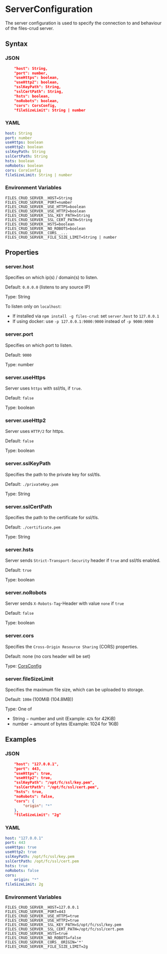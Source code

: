 # ServerConfiguration

The server configuration is used to specify the connection to and behaviour of the files-crud server.

## Syntax

### JSON

```json
    "host": String,
    "port": number,
    "useHttps": boolean,
    "useHttp2": boolean,
    "sslKeyPath": String,
    "sslCertPath": String,
    "hsts": boolean,
    "noRobots": boolean,
    "cors": CorsConfig,
    "fileSizeLimit": String | number
```

### YAML

```yaml
host: String
port: number
useHttps: boolean
useHttp2: boolean
sslKeyPath: String
sslCertPath: String
hsts: boolean
noRobots: boolean
cors: CorsConfig
fileSizeLimit: String | number
```

### Environment Variables
```properties
FILES_CRUD_SERVER__HOST=String
FILES_CRUD_SERVER__PORT=number
FILES_CRUD_SERVER__USE_HTTPS=boolean
FILES_CRUD_SERVER__USE_HTTP2=boolean
FILES_CRUD_SERVER__SSL_KEY_PATH=String
FILES_CRUD_SERVER__SSL_CERT_PATH=String
FILES_CRUD_SERVER__HSTS=boolean
FILES_CRUD_SERVER__NO_ROBOTS=boolean
FILES_CRUD_SERVER__CORS__...
FILES_CRUD_SERVER__FILE_SIZE_LIMIT=String | number
```

## Properties

### server.host

Specifies on which ip(s) / domain(s) to listen.

Default: `0.0.0.0` (listens to any source IP)

Type: String

To listen only on `localhost`:
* If installed via `npm install -g files-crud`: set `server.host` to `127.0.0.1`
* If using docker: use `-p 127.0.0.1:9000:9000` instead of `-p 9000:9000`

### server.port

Specifies on which port to listen.

Default: `9000`

Type: number

### server.useHttps

Server uses `https` with ssl/tls, if `true`.

Default: `false`

Type: boolean

### server.useHttp2

Server uses `HTTP/2` for https. 

Default: `false`

Type: boolean

### server.sslKeyPath

Specifies the path to the private key for ssl/tls.

Default: `./privateKey.pem`

Type: String

### server.sslCertPath

Specifies the path to the certificate for ssl/tls.

Default: `./certificate.pem`

Type: String

### server.hsts

Server sends `Strict-Transport-Security` header if `true` and ssl/tls enabled.

Default: `true`

Type: boolean

### server.noRobots

Server sends `X-Robots-Tag`-Header with value `none` if `true`

Default: `false`

Type: boolean

### server.cors

Specifies the `Cross-Origin Resource Sharing` (CORS) properties.

Default: none (no cors header will be set)

Type: [CorsConfig](/configuration/server-cors)

### server.fileSizeLimit

Specifies the maximum file size, which can be uploaded to storage.

Default: `100m` (100MiB (104.8MB))

Type: One of
* String &minus; number and unit (Example: `42k` for 42KiB)
* number &minus; amount of bytes (Example: 1024 for 1KiB)

## Examples

### JSON

```json
    "host": "127.0.0.1",
    "port": 443,
    "useHttps": true,
    "useHttp2": true,
    "sslKeyPath": "/opt/fc/ssl/key.pem",
    "sslCertPath": "/opt/fc/ssl/cert.pem",
    "hsts": true,
    "noRobots": false,
    "cors": {
        "origin": "*"
    },
    "fileSizeLimit": "2g"
```

### YAML

```yaml
host: "127.0.0.1"
port: 443
useHttps: true
useHttp2: true
sslKeyPath: /opt/fc/ssl/key.pem
sslCertPath: /opt/fc/ssl/cert.pem
hsts: true
noRobots: false
cors:
    origin: "*"
fileSizeLimit: 2g
```

### Environment Variables
```properties
FILES_CRUD_SERVER__HOST=127.0.0.1
FILES_CRUD_SERVER__PORT=443
FILES_CRUD_SERVER__USE_HTTPS=true
FILES_CRUD_SERVER__USE_HTTP2=true
FILES_CRUD_SERVER__SSL_KEY_PATH=S/opt/fc/ssl/key.pem
FILES_CRUD_SERVER__SSL_CERT_PATH=/opt/fc/ssl/cert.pem
FILES_CRUD_SERVER__HSTS=true
FILES_CRUD_SERVER__NO_ROBOTS=false
FILES_CRUD_SERVER__CORS__ORIGIN='*'
FILES_CRUD_SERVER__FILE_SIZE_LIMIT=2g
```

